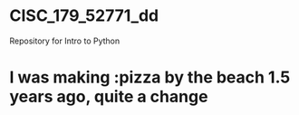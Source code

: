 # CISC_179_52771_dd

Repository for Intro to Python

# I was making :pizza by the beach 1.5 years ago, quite a change
